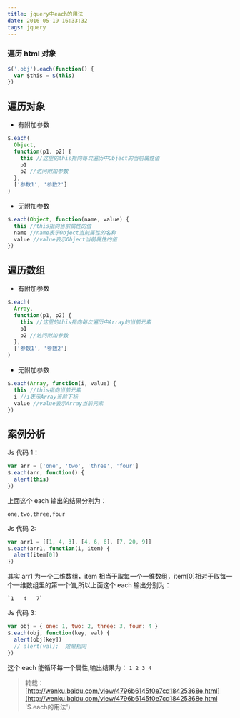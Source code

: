 ```yaml
---
title: jquery中each的用法
date: 2016-05-19 16:33:32
tags: jquery
---
```


### 遍历 html 对象

```javascript
$('.obj').each(function() {
  var $this = $(this)
})
```

<!--more-->

## 遍历对象

- 有附加参数

```javascript
$.each(
  Object,
  function(p1, p2) {
    this //这里的this指向每次遍历中Object的当前属性值
    p1
    p2 //访问附加参数
  },
  ['参数1', '参数2']
)
```

- 无附加参数

```javascript
$.each(Object, function(name, value) {
  this //this指向当前属性的值
  name //name表示Object当前属性的名称
  value //value表示Object当前属性的值
})
```

## 遍历数组

- 有附加参数

```javascript
$.each(
  Array,
  function(p1, p2) {
    this //这里的this指向每次遍历中Array的当前元素
    p1
    p2 //访问附加参数
  },
  ['参数1', '参数2']
)
```

- 无附加参数

```javascript
$.each(Array, function(i, value) {
  this //this指向当前元素
  i //i表示Array当前下标
  value //value表示Array当前元素
})
```

## 案例分析

Js 代码 1：

```javascript
var arr = ['one', 'two', 'three', 'four']
$.each(arr, function() {
  alert(this)
})
```

上面这个 each 输出的结果分别为：

`one,two,three,four`

Js 代码 2:

```javascript
var arr1 = [[1, 4, 3], [4, 6, 6], [7, 20, 9]]
$.each(arr1, function(i, item) {
  alert(item[0])
})
```

其实 arr1 为一个二维数组，item 相当于取每一个一维数组，item[0]相对于取每一个一维数组里的第一个值,所以上面这个 each 输出分别为：

    `1   4   7`

Js 代码 3:

```javascript
var obj = { one: 1, two: 2, three: 3, four: 4 }
$.each(obj, function(key, val) {
  alert(obj[key])
  // alert(val);  效果相同
})
```

这个 each 能循环每一个属性,输出结果为：
`1 2 3 4`

> 转载：[http://wenku.baidu.com/view/4796b6145f0e7cd18425368e.html](http://wenku.baidu.com/view/4796b6145f0e7cd18425368e.html '$.each的用法')

